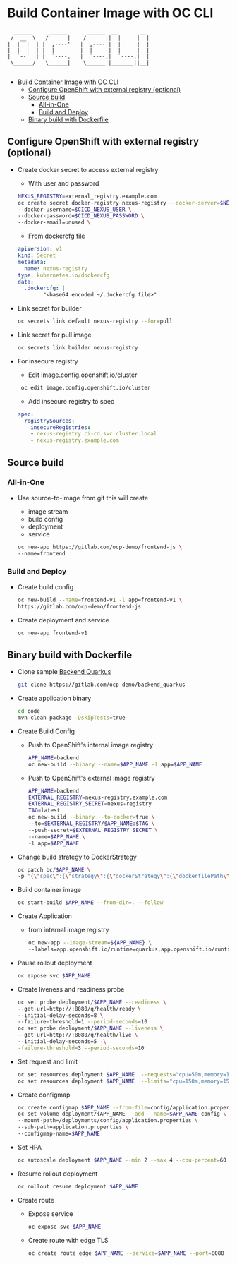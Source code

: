 # Build Container Image with OC CLI

```
  ______     ______      ______  __       __  
 /  __  \   /      |    /      ||  |     |  | 
|  |  |  | |  ,----'   |  ,----'|  |     |  | 
|  |  |  | |  |        |  |     |  |     |  | 
|  `--'  | |  `----.   |  `----.|  `----.|  | 
 \______/   \______|    \______||_______||__| 
                                              
```

- [Build Container Image with OC CLI](#build-container-image-with-oc-cli)
  - [Configure OpenShift with external registry (optional)](#configure-openshift-with-external-registry-optional)
  - [Source build](#source-build)
    - [All-in-One](#all-in-one)
    - [Build and Deploy](#build-and-deploy)
  - [Binary build with Dockerfile](#binary-build-with-dockerfile)

## Configure OpenShift with external registry (optional)

- Create docker secret to access external registry
  
  - With user and password
  
  ```bash
  NEXUS_REGISTRY=external_registry.example.com
  oc create secret docker-registry nexus-registry --docker-server=$NEXUS_REGISTRY \
  --docker-username=$CICD_NEXUS_USER \
  --docker-password=$CICD_NEXUS_PASSWORD \
  --docker-email=unused \
  ```
  
  - From dockercfg file

  ```yaml
  apiVersion: v1
  kind: Secret
  metadata:
    name: nexus-registry
  type: kubernetes.io/dockercfg
  data:
    .dockercfg: |
          "<base64 encoded ~/.dockercfg file>"
  ```

- Link secret for builder
  
  ```bash
  oc secrets link default nexus-registry --for=pull
  ```

- Link secret for pull image
  
  ```bash
  oc secrets link builder nexus-registry
  ```

- For insecure registry 
  
  - Edit image.config.openshift.io/cluster
  
  ```bash
   oc edit image.config.openshift.io/cluster
  ```

  - Add insecure registry to spec
  
  ```yaml
  spec:
    registrySources:
      insecureRegistries:
      - nexus-registry.ci-cd.svc.cluster.local
      - nexus-registry.example.com
  ```

## Source build

### All-in-One
- Use source-to-image from git this will create
  - image stream
  - build config
  - deployment
  - service
  
  ```bash
  oc new-app https://gitlab.com/ocp-demo/frontend-js \
  --name=frontend
  ```

### Build and Deploy
- Create build config
  
  ```bash
  oc new-build --name=frontend-v1 -l app=frontend-v1 \
  https://gitlab.com/ocp-demo/frontend-js
  ```

- Create deployment and service
  
  ```bash
  oc new-app frontend-v1
  ```

## Binary build with Dockerfile

- Clone sample [Backend Quarkus](https://gitlab.com/ocp-demo/backend_quarkus)
  
  ```bash
  git clone https://gitlab.com/ocp-demo/backend_quarkus
  ```

- Create application binary
  
  ```bash
  cd code
  mvn clean package -DskipTests=true
  ```

- Create Build Config
  
  - Push to OpenShift's internal image registry
  
    ```bash
    APP_NAME=backend
    oc new-build --binary --name=$APP_NAME -l app=$APP_NAME
    ```

  - Push to OpenShift's external image registry
    
    ```bash
    APP_NAME=backend
    EXTERNAL_REGISTRY=nexus-registry.example.com
    EXTERNAL_REGISTRY_SECRET=nexus-registry
    TAG=latest
    oc new-build --binary --to-docker=true \
    --to=$EXTERNAL_REGISTRY/$APP_NAME:$TAG \
    --push-secret=$EXTERNAL_REGISTRY_SECRET \
    --name=$APP_NAME \
    -l app=$APP_NAME
    ```

- Change build strategy to DockerStrategy

  ```bash
  oc patch bc/$APP_NAME \
  -p "{\"spec\":{\"strategy\":{\"dockerStrategy\":{\"dockerfilePath\":\"src/main/docker/Dockerfile.jvm\"}}}}"
  ```

- Build container image
  
  ```bash
  oc start-build $APP_NAME --from-dir=. --follow
  ```

- Create Application

  - from internal image registry

    ```bash
    oc new-app --image-stream=${APP_NAME} \
    --labels=app.openshift.io/runtime=quarkus,app.openshift.io/runtime-version=11,app.kubernetes.io/part-of=Demo
    ```

- Pause rollout deployment

  ```bash
  oc expose svc $APP_NAME
  ```

- Create liveness and readiness probe

  ```bash
  oc set probe deployment/$APP_NAME --readiness \
  --get-url=http://:8080/q/health/ready \
  --initial-delay-seconds=8 \
  --failure-threshold=1 --period-seconds=10
  oc set probe deployment/$APP_NAME --liveness \
  --get-url=http://:8080/q/health/live \
  --initial-delay-seconds=5 -\
  -failure-threshold=3 --period-seconds=10
  ```

- Set request and limit

  ```bash
  oc set resources deployment $APP_NAME  --requests="cpu=50m,memory=100Mi"
  oc set resources deployment $APP_NAME  --limits="cpu=150m,memory=150Mi" 
  ```

- Create configmap

  ```bash
  oc create configmap $APP_NAME --from-file=config/application.properties
  oc set volume deployment/{APP_NAME --add --name=$APP_NAME-config \
  --mount-path=/deployments/config/application.properties \
  --sub-path=application.properties \
  --configmap-name=$APP_NAME
  ```

- Set HPA

  ```bash
  oc autoscale deployment $APP_NAME --min 2 --max 4 --cpu-percent=60
  ```

- Resume rollout deployment

  ```bash
  oc rollout resume deployment $APP_NAME
  ```

- Create route
  - Expose service
    ```bash
    oc expose svc $APP_NAME
    ```
  - Create route with edge TLS
    ```bash
    oc create route edge $APP_NAME --service=$APP_NAME --port=8080
    ```
